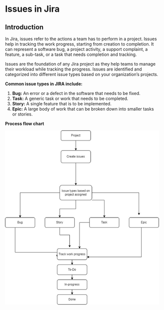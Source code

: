 # Issues in Jira

## Introduction
In Jira, issues refer to the actions a team has to perform in a project. Issues help in tracking the work progress, starting from creation to completion. It can represent a software bug, a project activity, a support complaint, a feature, a sub-task, or a task that needs completion and tracking. 

Issues are the foundation of any Jira project as they help teams to manage their workload while tracking the progress. Issues are identified and categorized into different issue types based on your organization’s projects. 

**Common issue types in JIRA include:**

1. **Bug:** An error or a defect in the software that needs to be fixed.
2. **Task:** A generic task or work that needs to be completed.
3. **Story:** A single feature that is to be implemented.
4. **Epic:** A large body of work that can be broken down into smaller tasks or stories.

**Process flow chart**

![Process flow chart](jira%20issues.jpg)
